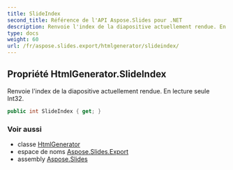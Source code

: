 ```yaml
---
title: SlideIndex
second_title: Référence de l'API Aspose.Slides pour .NET
description: Renvoie l'index de la diapositive actuellement rendue. En lecture seule Int32.
type: docs
weight: 60
url: /fr/aspose.slides.export/htmlgenerator/slideindex/
---
```


## Propriété HtmlGenerator.SlideIndex

Renvoie l'index de la diapositive actuellement rendue. En lecture seule Int32.

```csharp
public int SlideIndex { get; }
```

### Voir aussi

* classe [HtmlGenerator](../../htmlgenerator)
* espace de noms [Aspose.Slides.Export](../../htmlgenerator)
* assembly [Aspose.Slides](../../../)

<!-- DO NOT EDIT: généré par xmldocmd pour Aspose.Slides.dll -->